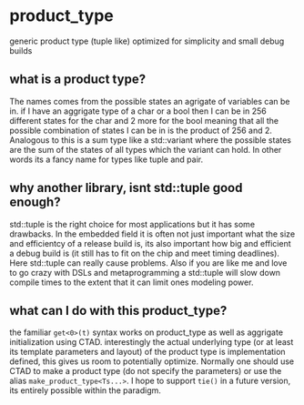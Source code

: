 # product_type
generic product type (tuple like) optimized for simplicity and small debug builds

## what is a product type?
The names comes from the possible states an agrigate of variables can be in. if I have an aggrigate type of a char or a bool then I can be in 256 different states for the char and 2 more for the bool meaning that all the possible combination of states I can be in is the product of 256 and 2. Analogous to this is a sum type like a std::variant where the possible states are the sum of the states of all types which the variant can hold. In other words its a fancy name for types like tuple and pair.

## why another library, isnt std::tuple good enough?
std::tuple is the right choice for most applications but it has some drawbacks. In the embedded field it is often not just important what the size and efficientcy of a release build is, its also important how big and efficient a debug build is (it still has to fit on the chip and meet timing deadlines). Here std::tuple can really cause problems. Also if you are like me and love to go crazy with DSLs and metaprogramming a std::tuple will slow down compile times to the extent that it can limit ones modeling power.

## what can I do with this product_type?
the familiar ```get<0>(t)``` syntax works on product_type as well as aggrigate initialization using CTAD. interestingly the actual underlying type (or at least its template parameters and layout) of the product type is implementation defined, this gives us room to potentially optimize. Normally one should use CTAD to make a product type (do not specify the parameters) or use the alias ```make_product_type<Ts...>```. 
I hope to support ```tie()``` in a future version, its entirely possible within the paradigm. 



